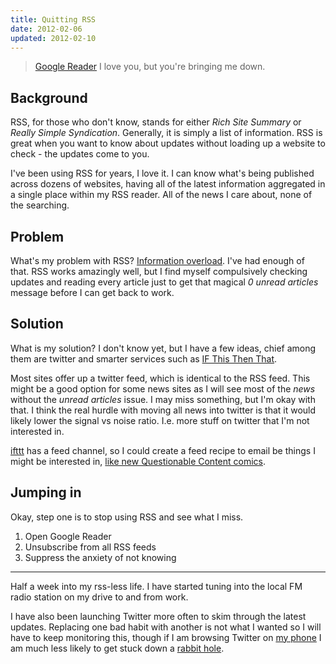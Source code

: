 ```yaml
---
title: Quitting RSS
date: 2012-02-06
updated: 2012-02-10
---
```


> [Google Reader](http://google.com/reader/ "Google's RSS Reader") I love you, but you're bringing me down.

## Background

RSS, for those who don't know, stands for either _Rich Site Summary_ or _Really Simple Syndication_. Generally, it is simply a list of information. RSS is great when you want to know about updates without loading up a website to check - the updates come to you.

I've been using RSS for years, I love it. I can know what's being published across dozens of websites, having all of the latest information aggregated in a single place within my RSS reader. All of the news I care about, none of the searching.

## Problem

What's my problem with RSS? [Information overload](http://www.smh.com.au/lifestyle/information-overload-20111103-1mw86.html "Don't fight the technological revolution, just use your delete key and off button to live through it, writes LISSA CHRISTOPHER."). I've had enough of that. RSS works amazingly well, but I find myself compulsively checking updates and reading every article just to get that magical _0 unread articles_ message before I can get back to work.

## Solution

What is my solution? I don't know yet, but I have a few ideas, chief among them are twitter and smarter services such as [IF This Then That](http://ifttt.com/wtf "Put the internet to work for you by creating tasks that fit this simple structure: if this then that").

Most sites offer up a twitter feed, which is identical to the RSS feed. This might be a good option for some news sites as I will see most of the _news_ without the _unread articles_ issue. I may miss something, but I'm okay with that. I think the real hurdle with moving all news into twitter is that it would likely lower the signal vs noise ratio. I.e. more stuff on twitter that I'm not interested in.

[ifttt](http://ifttt.com/wtf "Put the internet to work for you by creating tasks that fit this simple structure: if this then that") has a feed channel, so I could create a feed recipe to email be things I might be interested in, [like new Questionable Content comics](http://ifttt.com/recipes/19948 "Recipe: Email me Questionable Content comics").

## Jumping in

Okay, step one is to stop using RSS and see what I miss.

1.  Open Google Reader
2.  Unsubscribe from all RSS feeds
3.  Suppress the anxiety of not knowing

---

Half a week into my rss-less life. I have started tuning into the local FM radio station on my drive to and from work.

I have also been launching Twitter more often to skim through the latest updates. Replacing one bad habit with another is not what I wanted so I will have to keep monitoring this, though if I am browsing Twitter on [my phone](/articles/wp7) I am much less likely to get stuck down a [rabbit hole](http://www.43folders.com/2008/09/01/what-are-you-doing "43 Folders: What are you doing now?").